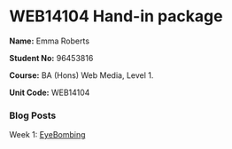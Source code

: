 # WEB14104 Hand-in package


**Name:** Emma Roberts

**Student No:** 96453816

**Course:** BA (Hons) Web Media, Level 1.

**Unit Code:** WEB14104

### Blog Posts

Week 1: [EyeBombing](http://fourthfloor.raveweb.net/eroberts/2016/11/21/eyebombing/)

